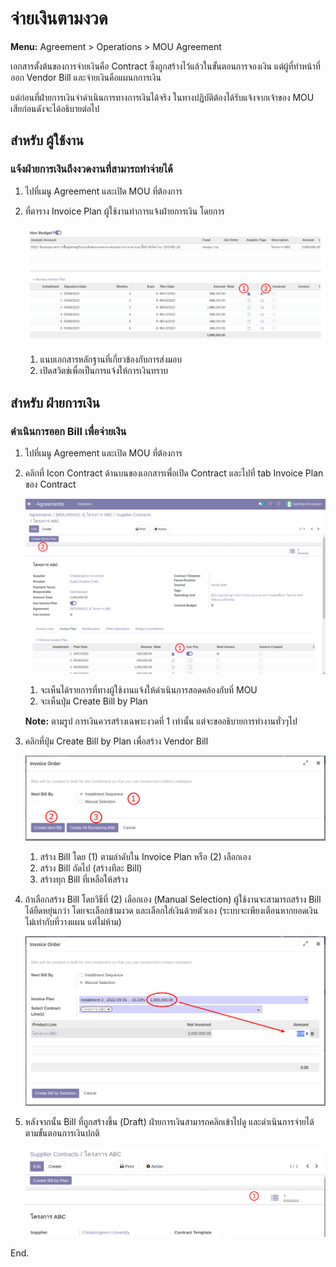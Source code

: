 # จ่ายเงินตามงวด

**Menu:** Agreement > Operations > MOU Agreement

เอกสารตั้งต้นของการจ่ายเงินคือ Contract ซึ่งถูกสร้างไว้แล้วในขั้นตอนการจองเงิน แต่ผู้ที่ทำหน้าที่ออก Vendor Bill และจ่ายเงินคือแผนกการเงิน

แต่ก่อนที่ฝ่ายการเงินจำดำเนินการทางการเงินได้จริง ในทางปฏิบัติต้องได้รับแจ้งจากเจ้าของ MOU เสียก่อนดังจะได้อธิบายต่อไป

## สำหรับ ผู้ใช้งาน

### แจ้งฝ่ายการเงินถึงงวดงานที่สามารถทำจ่ายได้

1. ไปที่เมนู Agreement และเปิด MOU ที่ต้องการ
2. ที่ตาราง Invoice Plan ผู้ใช้งานทำการแจ้งฝ่ายการเงิน โดยการ

   ![](./images/mou_bill_1.png)

   1. แนบเอกสารหลักฐานที่เกี่ยวข้องกับการส่งมอบ
   2. เปิดสวิตช์เพื่อเป็นการแจ้งให้การเงินทราบ

## สำหรับ ฝ่ายการเงิน

### ดำเนินการออก Bill เพื่อจ่ายเงิน

1. ไปที่เมนู Agreement และเปิด MOU ที่ต้องการ
2. คลิกที่ Icon Contract ด้านบนของเอกสารเพื่อเปิด Contract และไปที่ tab Invoice Plan ของ Contract

   ![](./images/mou_bill_2.png)

   1. จะเห็นได้รายการที่ทางผู้ใช้งานแจ้งให้ดำเนินการสอดคล้องกับที่ MOU
   2. จะเห็นปุ่ม Create Bill by Plan

   **Note:** ตามรูป การเงินควรสร้างเฉพาะงวดที่ 1 เท่านั้น แต่จะขออธิบายการทำงานทั่วๆไป

3. คลิกที่ปุ่ม Create Bill by Plan เพื่อสร้าง Vendor Bill

   ![](./images/mou_bill_3.png)

   1. สร้าง Bill โดย (1) ตามลำดับใน Invoice Plan หรือ (2) เลือกเอง
   2. สร้าง Bill ถัดไป (สร้างทีละ Bill)
   3. สร้างทุก Bill ที่เหลือให้สร้าง

4. ถ้าเลือกสร้าง Bill โดยวิธีที่ (2) เลือกเอง (Manual Selection) ผู้ใช้งานจะสามารถสร้าง Bill ได้ยืดหยุ่นกว่า โดยจะเลือกข้ามงวด และเลือกใส่เงินด้วยตัวเอง (ระบบจะเพียงเตือนหากยอดเงินไม่เท่ากับที่วางแผน แต่ไม่ห้าม)

   ![](./images/mou_bill_4.png)

5. หลังจากนั้น Bill ที่ถูกสร้างขึ้น (Draft) ฝ่ายการเงินสามารถคลิกเข้าไปดู และดำเนินการจ่ายได้ตามขั้นตอนการเงินปกติ

   ![](./images/mou_bill_5.png)

End.
